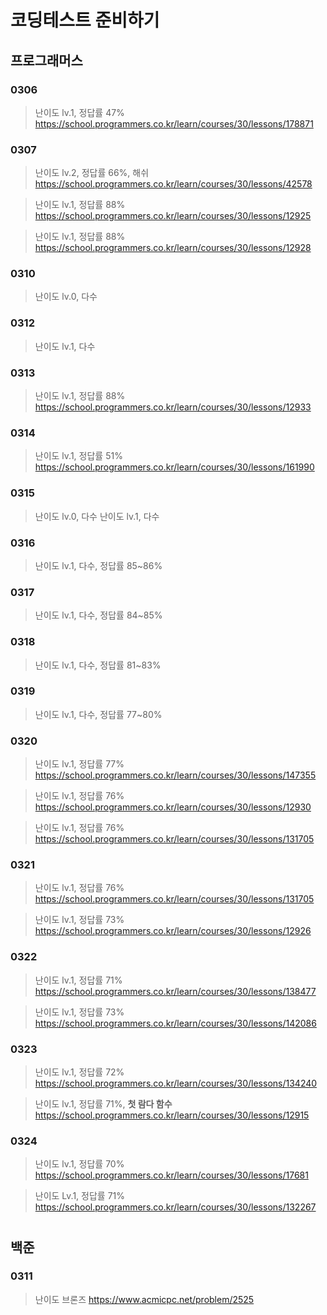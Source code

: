 # 코딩테스트 준비하기

## 프로그래머스
### 0306

> 난이도 lv.1, 정답률 47%
>https://school.programmers.co.kr/learn/courses/30/lessons/178871

### 0307
  
>난이도 lv.2, 정답률 66%, 해쉬
>https://school.programmers.co.kr/learn/courses/30/lessons/42578

>난이도 lv.1, 정답률 88%
>https://school.programmers.co.kr/learn/courses/30/lessons/12925

>난이도 lv.1, 정답률 88%
>https://school.programmers.co.kr/learn/courses/30/lessons/12928

### 0310

>난이도 lv.0, 다수

### 0312
>난이도 lv.1, 다수

### 0313
>난이도 lv.1, 정답률 88%
>https://school.programmers.co.kr/learn/courses/30/lessons/12933
  
### 0314
>난이도 lv.1, 정답률 51%
>https://school.programmers.co.kr/learn/courses/30/lessons/161990

### 0315
>난이도 lv.0, 다수
>난이도 lv.1, 다수

### 0316
>난이도 lv.1, 다수, 정답률 85~86%

### 0317
>난이도 lv.1, 다수, 정답률 84~85%

### 0318
>난이도 lv.1, 다수, 정답률 81~83%

### 0319
>난이도 lv.1, 다수, 정답률 77~80%

### 0320
>난이도 lv.1, 정답률 77%
>https://school.programmers.co.kr/learn/courses/30/lessons/147355

>난이도 lv.1, 정답률 76%
>https://school.programmers.co.kr/learn/courses/30/lessons/12930

>난이도 lv.1, 정답률 76%
>https://school.programmers.co.kr/learn/courses/30/lessons/131705

### 0321
>난이도 lv.1, 정답률 76%
>https://school.programmers.co.kr/learn/courses/30/lessons/131705

>난이도 lv.1, 정답률 73%
>https://school.programmers.co.kr/learn/courses/30/lessons/12926

### 0322
>난이도 lv.1, 정답률 71%
>https://school.programmers.co.kr/learn/courses/30/lessons/138477

>난이도 lv.1, 정답률 73%
>https://school.programmers.co.kr/learn/courses/30/lessons/142086

### 0323

>난이도 lv.1, 정답률 72%
>https://school.programmers.co.kr/learn/courses/30/lessons/134240

>난이도 lv.1, 정답률 71%, **첫 람다 함수**
>https://school.programmers.co.kr/learn/courses/30/lessons/12915

### 0324

>난이도 lv.1, 정답률 70%
>https://school.programmers.co.kr/learn/courses/30/lessons/17681

>난이도 Lv.1, 정답률 71%
>https://school.programmers.co.kr/learn/courses/30/lessons/132267
# 
## 백준
### 0311

>난이도 브론즈
>https://www.acmicpc.net/problem/2525

